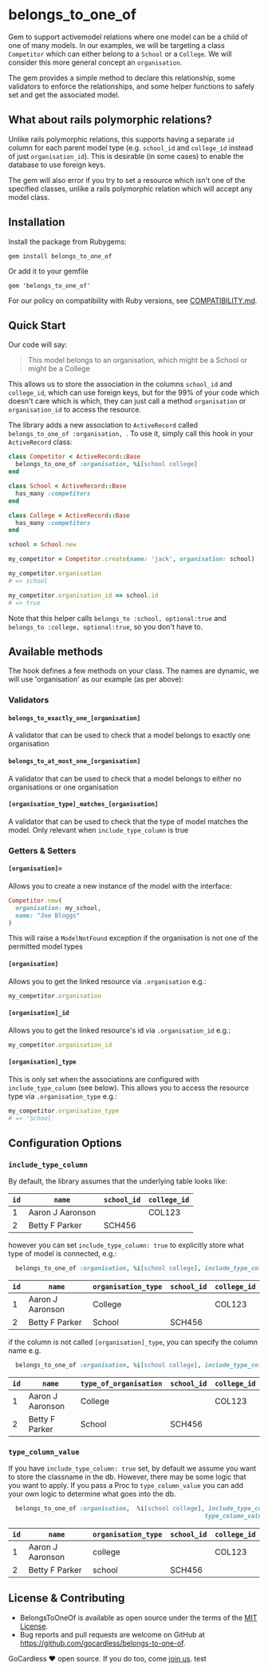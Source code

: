 # belongs_to_one_of
Gem to support activemodel relations where one model can be a child of one of many models.
In our examples, we will be targeting a class `Competitor` which can either belong to a `School` or a `College`.
We will consider this more general concept an `organisation`.

The gem provides a simple method to declare this relationship, some validators to enforce the relationships,
and some helper functions to safely set and get the associated model.

## What about rails polymorphic relations?

Unlike rails polymorphic relations, this supports having a separate `id` column for each parent 
model type (e.g. `school_id` and `college_id` instead of just `organisation_id`). This is desirable
(in some cases) to enable the database to use foreign keys.

The gem will also error if you try to set a resource which isn't one of the specified classes, unlike
a rails polymorphic relation which will accept any model class.


## Installation

Install the package from Rubygems:
```shell script
gem install belongs_to_one_of
```

Or add it to your gemfile
```
gem 'belongs_to_one_of'
```

For our policy on compatibility with Ruby versions, see [COMPATIBILITY.md](docs/COMPATIBILITY.md).

## Quick Start

Our code will say:

> This model belongs to an organisation, which might be a School or might be a College

This allows us to store the association in the columns `school_id` and `college_id`, which can use foreign keys,
but for the 99% of your code which doesn't care which is which, they can just call a method `organisation` or 
`organisation_id` to access the resource.

The library adds a new association to `ActiveRecord` called `belongs_to_one_of :organisation, `. To use it, simply call this
hook in your `ActiveRecord` class:

```ruby
class Competitor < ActiveRecord::Base
  belongs_to_one_of :organisation, %i[school college]
end

class School < ActiveRecord::Base
  has_many :competitors
end 

class College < ActiveRecord::Base
  has_many :competitors
end 

school = School.new

my_competitor = Competitor.create(name: 'jack', organisation: school)

my_competitor.organisation
# => school

my_competitor.organisation_id == school.id
# => true 
```

Note that this helper calls `belongs_to :school, optional:true` and `belongs_to :college, optional:true`, so you don't have to.

## Available methods

The hook defines a few methods on your class. The names are dynamic, we will use 'organisation' as our example
(as per above):

### Validators

#### `belongs_to_exactly_one_[organisation]`
A validator that can be used to check that a model belongs to exactly one organisation

#### `belongs_to_at_most_one_[organisation]`
A validator that can be used to check that a model belongs to either no organisations or one organisation

#### `[organisation_type]_matches_[organisation]`
A validator that can be used to check that the type of model matches the model. Only relevant when 
`include_type_column` is true

### Getters & Setters

#### `[organisation]=`
Allows you to create a new instance of the model with the interface:

```ruby
Competitor.new(
  organisation: my_school,
  name: "Joe Bloggs"
)
```

This will raise a `ModelNotFound` exception if the organisation is not one of the permitted model types

#### `[organisation]`
Allows you to get the linked resource via `.organisation` e.g.:
```ruby
my_competitor.organisation
```
#### `[organisation]_id`
Allows you to get the linked resource's id via `.organisation_id` e.g.:
```ruby
my_competitor.organisation_id
``` 

#### `[organisation]_type`
This is only set when the associations are configured with `include_type_column` (see below). This allows you to access the resource type via
`.organisation_type` e.g.:
```ruby
my_competitor.organisation_type
# => 'School'
``` 

## Configuration Options

### `include_type_column`

By default, the library assumes that the underlying table looks like:

`id` | `name` | `school_id` | `college_id`
----|----|---|---
1 | Aaron J Aaronson | | COL123
2 | Betty F Parker | SCH456 | 

however you can set `include_type_column: true` to explicitly store what type of model is connected, e.g.:

```ruby
  belongs_to_one_of :organisation, %i[school college], include_type_column: true
```

`id` | `name` | `organisation_type` | `school_id` | `college_id`
----|----|---|---|---
1 | Aaron J Aaronson | College | | COL123
2 | Betty F Parker | School | SCH456 | 

if the column is not called `[organisation]_type`, you can specify the column name e.g.

```ruby
  belongs_to_one_of :organisation, %i[school college], include_type_column: :type_of_organisation
```

`id` | `name` | `type_of_organisation` | `school_id` | `college_id`
----|----|---|---|---
1 | Aaron J Aaronson | College | | COL123
2 | Betty F Parker | School | SCH456 | 


### `type_column_value`

If you have `include_type_column: true` set, by default we assume you want to store the classname in the db.
However, there may be some logic that you want to apply. If you pass a Proc to `type_column_value` 
you can add your own logic to determine what goes into the db.

```ruby
  belongs_to_one_of :organisation,  %i[school college], include_type_column: true,
                                                       type_column_value: ->(resource) { resource.class.downcase }
```

`id` | `name` | `organisation_type` | `school_id` | `college_id`
----|----|---|---|---
1 | Aaron J Aaronson | college | | COL123
2 | Betty F Parker | school | SCH456 | 


## License & Contributing

* BelongsToOneOf is available as open source under the terms of the [MIT License](http://opensource.org/licenses/MIT).
* Bug reports and pull requests are welcome on GitHub at https://github.com/gocardless/belongs-to-one-of.

GoCardless ♥ open source. If you do too, come [join us](https://gocardless.com/about/careers/).
test
